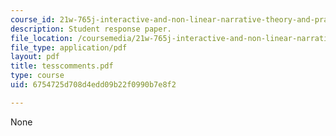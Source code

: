 ```yaml
---
course_id: 21w-765j-interactive-and-non-linear-narrative-theory-and-practice-spring-2004
description: Student response paper.
file_location: /coursemedia/21w-765j-interactive-and-non-linear-narrative-theory-and-practice-spring-2004/6754725d708d4edd09b22f0990b7e8f2_tesscomments.pdf
file_type: application/pdf
layout: pdf
title: tesscomments.pdf
type: course
uid: 6754725d708d4edd09b22f0990b7e8f2

---
```

None